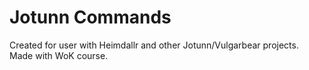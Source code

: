 # Jotunn Commands

Created for user with Heimdallr and other Jotunn/Vulgarbear projects. Made with WoK course.
